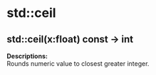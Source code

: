 #  std::ceil

## std::ceil(x:float) const -> int

**Descriptions:**  
Rounds numeric value to closest greater integer.